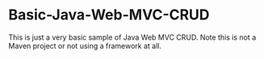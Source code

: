 # Basic-Java-Web-MVC-CRUD
This is just a very basic sample of Java Web MVC CRUD. Note this is not a Maven project or not using a framework at all. 
